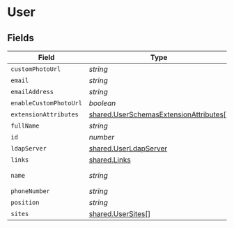 # User


## Fields

| Field                                                                                                   | Type                                                                                                    | Required                                                                                                | Description                                                                                             | Example                                                                                                 |
| ------------------------------------------------------------------------------------------------------- | ------------------------------------------------------------------------------------------------------- | ------------------------------------------------------------------------------------------------------- | ------------------------------------------------------------------------------------------------------- | ------------------------------------------------------------------------------------------------------- |
| `customPhotoUrl`                                                                                        | *string*                                                                                                | :heavy_minus_sign:                                                                                      | N/A                                                                                                     |                                                                                                         |
| `email`                                                                                                 | *string*                                                                                                | :heavy_minus_sign:                                                                                      | N/A                                                                                                     | aharrison@company.com                                                                                   |
| `emailAddress`                                                                                          | *string*                                                                                                | :heavy_minus_sign:                                                                                      | N/A                                                                                                     | aharrison@company.com                                                                                   |
| `enableCustomPhotoUrl`                                                                                  | *boolean*                                                                                               | :heavy_minus_sign:                                                                                      | N/A                                                                                                     |                                                                                                         |
| `extensionAttributes`                                                                                   | [shared.UserSchemasExtensionAttributes](../../../sdk/models/shared/userschemasextensionattributes.md)[] | :heavy_minus_sign:                                                                                      | N/A                                                                                                     |                                                                                                         |
| `fullName`                                                                                              | *string*                                                                                                | :heavy_minus_sign:                                                                                      | N/A                                                                                                     | Ashley Harrison                                                                                         |
| `id`                                                                                                    | *number*                                                                                                | :heavy_minus_sign:                                                                                      | N/A                                                                                                     | 1                                                                                                       |
| `ldapServer`                                                                                            | [shared.UserLdapServer](../../../sdk/models/shared/userldapserver.md)                                   | :heavy_minus_sign:                                                                                      | N/A                                                                                                     |                                                                                                         |
| `links`                                                                                                 | [shared.Links](../../../sdk/models/shared/links.md)                                                     | :heavy_minus_sign:                                                                                      | N/A                                                                                                     |                                                                                                         |
| `name`                                                                                                  | *string*                                                                                                | :heavy_check_mark:                                                                                      | Name of the user                                                                                        | AHarrison                                                                                               |
| `phoneNumber`                                                                                           | *string*                                                                                                | :heavy_minus_sign:                                                                                      | N/A                                                                                                     | 123-555-6789                                                                                            |
| `position`                                                                                              | *string*                                                                                                | :heavy_minus_sign:                                                                                      | N/A                                                                                                     | Teachers                                                                                                |
| `sites`                                                                                                 | [shared.UserSites](../../../sdk/models/shared/usersites.md)[]                                           | :heavy_minus_sign:                                                                                      | N/A                                                                                                     |                                                                                                         |